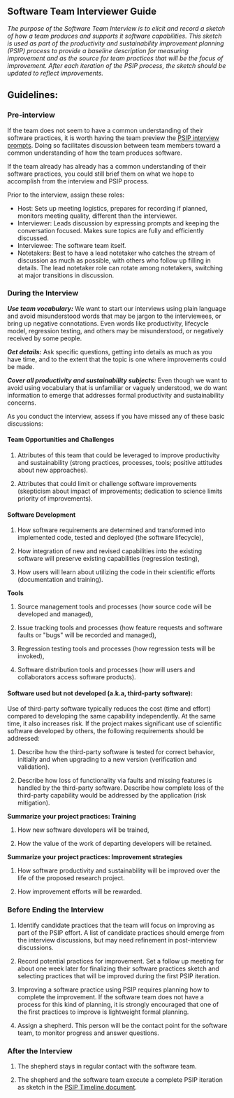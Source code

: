## Software Team Interviewer Guide

*The purpose of the Software Team Interview is to elicit and record a sketch of how a team produces and supports it software capabilities.  This sketch is used as part of the productivity and sustainability improvement planning (PSIP) process to provide a baseline description for measuring improvement and as the source for team practices that will be the focus of improvement.  After each iteration of the PSIP process, the sketch should be updated to reflect improvements.*

## Guidelines:

### Pre-interview

If the team does not seem to have a common understanding of their software practices, it is worth having the team preview the [PSIP interview prompts](SoftwareTeamInterviewTemplate.md).  Doing so facilitates discussion between team members toward a common understanding of how the team produces software.

If the team already has already has a common understanding of their software practices, you could still brief them on what we hope to accomplish from the interview and PSIP process.

Prior to the interview, assign these roles:
- Host: Sets up meeting logistics, prepares for recording if planned, monitors meeting quality, different than the interviewer.
- Interviewer: Leads discussion by expressing prompts and keeping the conversation focused.  Makes sure topics are fully and efficiently discussed.
- Interviewee: The software team itself.
- Notetakers: Best to have a lead notetaker who catches the stream of discussion as much as possible, with others who follow up filling in details.  The lead notetaker role can rotate among notetakers, switching at major transitions in discussion.

### During the Interview

***_Use team vocabulary:_*** We want to start our interviews using plain language and avoid misunderstood words that may be jargon to the interviewees, or bring up negative connotations. Even words like productivity, lifecycle model, regression testing, and others may be misunderstood, or negatively received by some people.

***_Get details:_*** Ask specific questions, getting into details as much as you have time, and to the extent that the topic is one where improvements could be made.

***_Cover all productivity and sustainability subjects:_*** Even though we want to avoid using vocabulary that is unfamiliar or vaguely understood, we do want information to emerge that addresses formal productivity and sustainability concerns.

As you conduct the interview, assess if you have missed any of these basic discussions:

#### **Team Opportunities and Challenges**

1. Attributes of this team that could be leveraged to improve productivity and sustainability (strong practices, processes, tools; positive attitudes about new approaches).

2. Attributes that could limit or challenge software improvements (skepticism about impact of improvements; dedication to science limits priority of improvements).

#### **Software Development**

1. How software requirements are determined and transformed into implemented code, tested and deployed (the software lifecycle),

2. How integration of new and revised capabilities into the existing software will preserve existing capabilities (regression testing),

3. How users will learn about utilizing the code in their scientific efforts (documentation and training).

**Tools**

1. Source management tools and processes (how source code will be developed and managed),

2. Issue tracking tools and processes (how feature requests and software faults or "bugs" will be recorded and managed),

3. Regression testing tools and processes (how regression tests will be invoked),

4. Software distribution tools and processes (how will users and collaborators access software products).

#### **Software used but not developed (a.k.a, third-party software):**

Use of third-party software typically reduces the cost (time and effort) compared to developing the same capability independently.  At the same time, it also increases risk.  If the project makes significant use of scientific software developed by others, the following requirements should be addressed:



1. Describe how the third-party software is tested for correct behavior, initially and when upgrading to a new version (verification and validation).

2. Describe how loss of functionality via faults and missing features is handled by the third-party software.  Describe how complete loss of the third-party capability would be addressed by the application (risk mitigation).

**Summarize your project practices: Training**

1. How new software developers will be trained,

2. How the value of the work of departing developers will be retained.

**Summarize your project practices: Improvement strategies**

1. How software productivity and sustainability will be improved over the life of the proposed research project.

2. How improvement efforts will be rewarded.

### Before Ending the Interview

1. Identify candidate practices that the team will focus on improving as part of the PSIP effort.  A list of candidate practices should emerge from the interview discussions, but may need refinement in post-interview discussions.

2. Record potential practices for improvement. Set a follow up meeting for about one week later for finalizing their software practices sketch and selecting practices that will be improved during the first PSIP iteration.

3. Improving a software practice using PSIP requires planning how to complete the improvement. If the software team does not have a process for this kind of planning, it is strongly encouraged that one of the first practices to improve is lightweight formal planning.

4. Assign a shepherd.  This person will be the contact point for the software team, to monitor progress and answer questions.

### After the Interview

1. The shepherd stays in regular contact with the software team.

2. The shepherd and the software team execute a complete PSIP iteration as sketch in the [PSIP Timeline document](../process/PSIP-Timeline.md).
